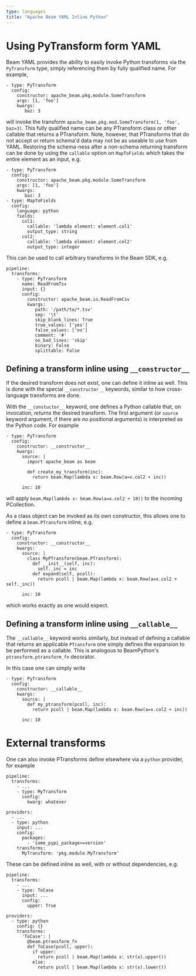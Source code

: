 ```yaml
---
type: languages
title: "Apache Beam YAML Inline Python"
---
```

<!--
    Licensed to the Apache Software Foundation (ASF) under one
    or more contributor license agreements.  See the NOTICE file
    distributed with this work for additional information
    regarding copyright ownership.  The ASF licenses this file
    to you under the Apache License, Version 2.0 (the
    "License"); you may not use this file except in compliance
    with the License.  You may obtain a copy of the License at

      http://www.apache.org/licenses/LICENSE-2.0

    Unless required by applicable law or agreed to in writing,
    software distributed under the License is distributed on an
    "AS IS" BASIS, WITHOUT WARRANTIES OR CONDITIONS OF ANY
    KIND, either express or implied.  See the License for the
    specific language governing permissions and limitations
    under the License.
-->

# Using PyTransform form YAML

Beam YAML provides the ability to easily invoke Python transforms via the
`PyTransform` type, simply referencing them by fully qualified name.
For example,

```
- type: PyTransform
  config:
    constructor: apache_beam.pkg.module.SomeTransform
    args: [1, 'foo']
    kwargs:
       baz: 3
```

will invoke the transform `apache_beam.pkg.mod.SomeTransform(1, 'foo', baz=3)`.
This fully qualified name can be any PTransform class or other callable that
returns a PTransform. Note, however, that PTransforms that do not accept or
return schema'd data may not be as useable to use from YAML.
Restoring the schema-ness after a non-schema returning transform can be done
by using the `callable` option on `MapToFields` which takes the entire element
as an input, e.g.

```
- type: PyTransform
  config:
    constructor: apache_beam.pkg.module.SomeTransform
    args: [1, 'foo']
    kwargs:
       baz: 3
- type: MapToFields
  config:
    language: python
    fields:
      col1:
        callable: 'lambda element: element.col1'
        output_type: string
      col2:
        callable: 'lambda element: element.col2'
        output_type: integer
```

This can be used to call arbitrary transforms in the Beam SDK, e.g.

```
pipeline:
  transforms:
    - type: PyTransform
      name: ReadFromTsv
      input: {}
      config:
        constructor: apache_beam.io.ReadFromCsv
        kwargs:
           path: '/path/to/*.tsv'
           sep: '\t'
           skip_blank_lines: True
           true_values: ['yes']
           false_values: ['no']
           comment: '#'
           on_bad_lines: 'skip'
           binary: False
           splittable: False
```


## Defining a transform inline using `__constructor__`

If the desired transform does not exist, one can define it inline as well.
This is done with the special `__constructor__` keywords,
similar to how cross-language transforms are done.

With the `__constuctor__` keyword, one defines a Python callable that, on
invocation, *returns* the desired transform. The first argument (or `source`
keyword argument, if there are no positional arguments)
is interpreted as the Python code. For example

```
- type: PyTransform
  config:
    constructor: __constructor__
    kwargs:
      source: |
        import apache_beam as beam

        def create_my_transform(inc):
          return beam.Map(lambda x: beam.Row(a=x.col2 + inc))

      inc: 10
```

will apply `beam.Map(lambda x: beam.Row(a=x.col2 + 10))` to the incoming
PCollection.

As a class object can be invoked as its own constructor, this allows one to
define a `beam.PTransform` inline, e.g.

```
- type: PyTransform
  config:
    constructor: __constructor__
    kwargs:
      source: |
        class MyPTransform(beam.PTransform):
          def __init__(self, inc):
            self._inc = inc
          def expand(self, pcoll):
            return pcoll | beam.Map(lambda x: beam.Row(a=x.col2 + self._inc))

      inc: 10
```

which works exactly as one would expect.


## Defining a transform inline using `__callable__`

The `__callable__` keyword works similarly, but instead of defining a
callable that returns an applicable `PTransform` one simply defines the
expansion to be performed as a callable.  This is analogous to BeamPython's
`ptransform.ptransform_fn` decorator.

In this case one can simply write

```
- type: PyTransform
  config:
    constructor: __callable__
    kwargs:
      source: |
        def my_ptransform(pcoll, inc):
          return pcoll | beam.Map(lambda x: beam.Row(a=x.col2 + inc))

      inc: 10
```


# External transforms

One can also invoke PTransforms define elsewhere via a `python` provider,
for example

```
pipeline:
  transforms:
    - ...
    - type: MyTransform
      config:
        kwarg: whatever

providers:
  - ...
  - type: python
    input: ...
    config:
      packages:
        - 'some_pypi_package>=version'
    transforms:
      MyTransform: 'pkg.module.MyTransform'
```

These can be defined inline as well, with or without dependencies, e.g.

```
pipeline:
  transforms:
    - ...
    - type: ToCase
      input: ...
      config:
        upper: True

providers:
  - type: python
    config: {}
    transforms:
      'ToCase': |
        @beam.ptransform_fn
        def ToCase(pcoll, upper):
          if upper:
            return pcoll | beam.Map(lambda x: str(x).upper())
          else:
            return pcoll | beam.Map(lambda x: str(x).lower())
```
